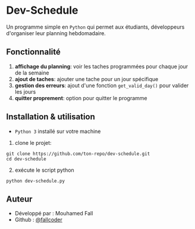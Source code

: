 # Dev-Schedule
Un programme simple en `Python` qui permet aux étudiants, développeurs d'organiser leur planning hebdomadaire.

## Fonctionnalité
1. **affichage du planning**: voir les taches programmées pour chaque jour de la semaine
2. **ajout de taches**: ajouter une tache pour un jour spécifique
3. **gestion des erreurs**: ajout d'une fonction `get_valid_day()` pour valider les jours
4. **quitter proprement**: option pour quitter le programme

## Installation & utilisation
* `Python 3` installé sur votre machine

1. clone le projet:
```
git clone https://github.com/ton-repo/dev-schedule.git
cd dev-schedule

```
2. exécute le script python
```
python dev-schedule.py

```

## Auteur
* Développé par : Mouhamed Fall
* Github : [@fallcoder](https://github.com/fallcoder)
